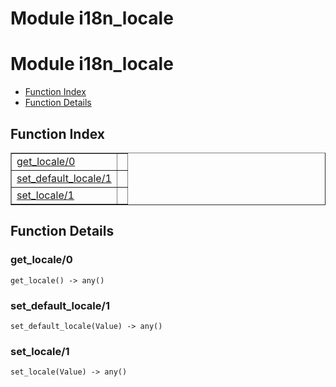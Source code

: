 Module i18n_locale
==================


<h1>Module i18n_locale</h1>

* [Function Index](#index)
* [Function Details](#functions)






<h2><a name="index">Function Index</a></h2>



<table width="100%" border="1" cellspacing="0" cellpadding="2" summary="function index"><tr><td valign="top"><a href="#get_locale-0">get_locale/0</a></td><td></td></tr><tr><td valign="top"><a href="#set_default_locale-1">set_default_locale/1</a></td><td></td></tr><tr><td valign="top"><a href="#set_locale-1">set_locale/1</a></td><td></td></tr></table>




<h2><a name="functions">Function Details</a></h2>


<a name="get_locale-0"></a>

<h3>get_locale/0</h3>





`get_locale() -> any()`

<a name="set_default_locale-1"></a>

<h3>set_default_locale/1</h3>





`set_default_locale(Value) -> any()`

<a name="set_locale-1"></a>

<h3>set_locale/1</h3>





`set_locale(Value) -> any()`


